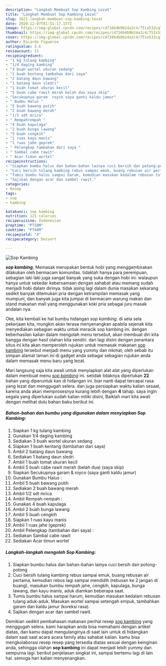 ```yaml
---
description: "Langkah Membuat Sop Kambing Lezat"
title: "Langkah Membuat Sop Kambing Lezat"
slug: 1621-langkah-membuat-sop-kambing-lezat
date: 2020-12-07T01:51:17.157Z
image: https://img-global.cpcdn.com/recipes/c4716b4b9b24a2c4/751x532cq70/sop-kambing-foto-resep-utama.jpg
thumbnail: https://img-global.cpcdn.com/recipes/c4716b4b9b24a2c4/751x532cq70/sop-kambing-foto-resep-utama.jpg
cover: https://img-global.cpcdn.com/recipes/c4716b4b9b24a2c4/751x532cq70/sop-kambing-foto-resep-utama.jpg
author: Ricardo Figueroa
ratingvalue: 3.6
reviewcount: 15
recipeingredient:
- "1 kg tulang kambing"
- "1/4 daging kambing"
- "3 buah wortel ukuran sedang"
- "1 buah kentang tambahan dari saya"
- "2 batang daun bawang"
- "1 batang daun sledri"
- "1 buah tomat ukuran kecil"
- "5 buah cabe rawit merah belah dua saya skip"
- "Secukupnya garam  royco saya ganti kaldu jamur"
- " Bumbu Halus "
- "5 buah bawang putih"
- "2 buah bawang merah"
- "1/2 sdt mrica"
- " Rempahrempah "
- "4 buah kapulaga"
- "2 buah bunga lawang"
- "5 buah cengkih"
- "1 ruas kayu manis"
- "1 ruas jahe geprek"
- " Pelengkap tambahan dari saya "
- " Sambal cabe rawit"
- " Acar timun wortel"
recipeinstructions:
- "Siapkan bumbu halus dan bahan-bahan lainya cuci bersih dan potong-potong"
- "Cuci bersih tulang kambing rebus sampai emuk, buang rebusan air pertama, kemudian rebus lagi sampai mendidih (rebusan ke 2 jangan di buang), masukan bumbu rempah jahe, cengkih, kapulaga, bunga lawang, dan kayu manis, aduk diamkan beberapa saat."
- "Tumis bumbu halus sampai harum, kemudian masukan kedalam rebusan tulang aduk-aduk. Masukan wortel sampai setengah empuk, tambahkan garam dan kaldu jamur (koreksi rasa)."
- "Sajikan dengan acar dan sambel rawit."
categories:
- Resep
tags:
- sop
- kambing

katakunci: sop kambing 
nutrition: 121 calories
recipecuisine: Indonesian
preptime: "PT10M"
cooktime: "PT48M"
recipeyield: "4"
recipecategory: Dessert

---
```



![Sop Kambing](https://img-global.cpcdn.com/recipes/c4716b4b9b24a2c4/751x532cq70/sop-kambing-foto-resep-utama.jpg)

<b><i>sop kambing</i></b>, Memasak merupakan bentuk hobi yang menggembirakan dilakukan oleh bermacam komunitas. tidaklah hanya para perempuan, sebagian laki laki juga sangat banyak yang suka dengan hobi ini. walaupun hanya untuk sekedar kebersamaan dengan sahabat atau memang sudah menjadi hobi dalam dirinya. tidak asing lagi dalam dunia masakan sekarang sedikit banyak ditemukan pria dengan ketrampilan memasak yang mumpuni, dan banyak juga kita jumpai di bermacam warung makan dan stand makanan mall yang menggunakan koki pria sebagai juru masak andalan nya.

Oke, kita kembali ke hal bumbu hidangan <i>sop kambing</i>. di sela sela pekerjaan kita, mungkin akan terasa menyenangkan apabila sejenak kita menyediakan sebagian waktu untuk meracik sop kambing ini. dengan keberhasilan kalian dalam mengolah menu tersebut, akan membuat diri kita bangga dengan hasil olahan kita sendiri. dan lagi disini dengan perantara situs ini kita akan memperoleh rujukan untuk memasak makanan <u>sop kambing</u> tersebut menjadi menu yang yummy dan nikmat, oleh sebab itu simpan alamat laman ini di gadget anda sebagai sebagian rujukan anda dalam memasak menu baru yang lezat.




Mari langsung saja kita awali untuk menyiapkan alat alat yang diperlukan dalam membuat menu <u><i>sop kambing</i></u> ini. setidak tidaknya diperlukan <b>22</b> bahan yang diperuntuk kan di hidangan ini. biar nanti dapat tercapai rasa yang lezat dan menggugah selera. dan juga persiapkan waktu kalian sesaat, karena anda akan memprosesnya kurang lebih dengan <b>4</b> tahap. saya ingin segala yang diperlukan sudah kalian miliki disini, Baiklah mari kita awali dengan melihat dulu bahan baku berikut ini.

<!--inarticleads1-->

##### Bahan-bahan dan bumbu yang digunakan dalam menyiapkan Sop Kambing:

1. Siapkan 1 kg tulang kambing
1. Gunakan 1/4 daging kambing
1. Sediakan 3 buah wortel ukuran sedang
1. Siapkan 1 buah kentang (tambahan dari saya)
1. Ambil 2 batang daun bawang
1. Sediakan 1 batang daun sledri
1. Ambil 1 buah tomat ukuran kecil
1. Ambil 5 buah cabe rawit merah (belah dua) (saya skip)
1. Siapkan Secukupnya garam &amp; royco (saya ganti kaldu jamur)
1. Gunakan  Bumbu Halus :
1. Ambil 5 buah bawang putih
1. Sediakan 2 buah bawang merah
1. Ambil 1/2 sdt mrica
1. Ambil  Rempah-rempah :
1. Gunakan 4 buah kapulaga
1. Ambil 2 buah bunga lawang
1. Ambil 5 buah cengkih
1. Siapkan 1 ruas kayu manis
1. Ambil 1 ruas jahe (geprek)
1. Ambil  Pelengkap (tambahan dari saya) :
1. Sediakan  Sambal cabe rawit
1. Sediakan  Acar timun wortel




<!--inarticleads2-->

##### Langkah-langkah mengolah Sop Kambing:

1. Siapkan bumbu halus dan bahan-bahan lainya cuci bersih dan potong-potong
1. Cuci bersih tulang kambing rebus sampai emuk, buang rebusan air pertama, kemudian rebus lagi sampai mendidih (rebusan ke 2 jangan di buang), masukan bumbu rempah jahe, cengkih, kapulaga, bunga lawang, dan kayu manis, aduk diamkan beberapa saat.
1. Tumis bumbu halus sampai harum, kemudian masukan kedalam rebusan tulang aduk-aduk. Masukan wortel sampai setengah empuk, tambahkan garam dan kaldu jamur (koreksi rasa).
1. Sajikan dengan acar dan sambel rawit.




Demikian sedikit pembahasan makanan perihal resep <u>sop kambing</u> yang menggugah selera. kami harapkan anda bisa memahami dengan artikel diatas, dan kamu dapat mengulanginya di saat lain untuk di hidangkan dalam saat saat acara acara family atau sahabat kalian. kamu bisa mengkolaborasi resep resep yang tersedia diatas sesuai dengan keinginan anda, sehingga olahan <b>sop kambing</b> ini dapat menjadi lebih yummy dan sempurna lagi. berikut penjelasan singkat ini, sampai bertemu lagi di lain hal. semoga hari kalian menyenangkan.
